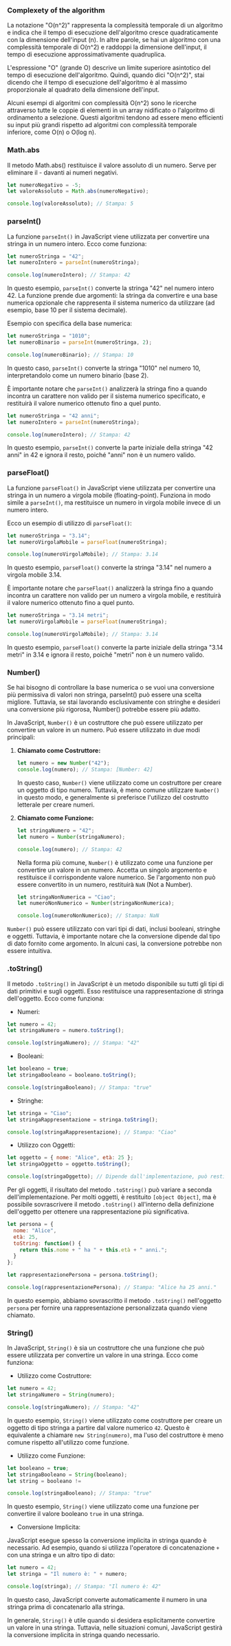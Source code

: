 ### Complexety of the algorithm
La notazione "O(n^2)" rappresenta la complessità temporale di un algoritmo e indica che il tempo di esecuzione dell'algoritmo cresce quadraticamente con la dimensione dell'input (n). In altre parole, se hai un algoritmo con una complessità temporale di O(n^2) e raddoppi la dimensione dell'input, il tempo di esecuzione approssimativamente quadruplica.

L'espressione "O" (grande O) descrive un limite superiore asintotico del tempo di esecuzione dell'algoritmo. Quindi, quando dici "O(n^2)", stai dicendo che il tempo di esecuzione dell'algoritmo è al massimo proporzionale al quadrato della dimensione dell'input.

Alcuni esempi di algoritmi con complessità O(n^2) sono le ricerche attraverso tutte le coppie di elementi in un array nidificato o l'algoritmo di ordinamento a selezione. Questi algoritmi tendono ad essere meno efficienti su input più grandi rispetto ad algoritmi con complessità temporale inferiore, come O(n) o O(log n).

### Math.abs
Il metodo Math.abs() restituisce il valore assoluto di un numero. Serve per eliminare il - davanti ai numeri negativi.

```javascript
let numeroNegativo = -5;
let valoreAssoluto = Math.abs(numeroNegativo);

console.log(valoreAssoluto); // Stampa: 5
```

### parseInt()
La funzione `parseInt()` in JavaScript viene utilizzata per convertire una stringa in un numero intero. Ecco come funziona:

```javascript
let numeroStringa = "42";
let numeroIntero = parseInt(numeroStringa);

console.log(numeroIntero); // Stampa: 42
```

In questo esempio, `parseInt()` converte la stringa "42" nel numero intero 42. La funzione prende due argomenti: la stringa da convertire e una base numerica opzionale che rappresenta il sistema numerico da utilizzare (ad esempio, base 10 per il sistema decimale).

Esempio con specifica della base numerica:

```javascript
let numeroStringa = "1010";
let numeroBinario = parseInt(numeroStringa, 2);

console.log(numeroBinario); // Stampa: 10
```

In questo caso, `parseInt()` converte la stringa "1010" nel numero 10, interpretandolo come un numero binario (base 2).

È importante notare che `parseInt()` analizzerà la stringa fino a quando incontra un carattere non valido per il sistema numerico specificato, e restituirà il valore numerico ottenuto fino a quel punto.

```javascript
let numeroStringa = "42 anni";
let numeroIntero = parseInt(numeroStringa);

console.log(numeroIntero); // Stampa: 42
```

In questo esempio, `parseInt()` converte la parte iniziale della stringa "42 anni" in 42 e ignora il resto, poiché "anni" non è un numero valido.

### parseFloat()
La funzione `parseFloat()` in JavaScript viene utilizzata per convertire una stringa in un numero a virgola mobile (floating-point). Funziona in modo simile a `parseInt()`, ma restituisce un numero in virgola mobile invece di un numero intero.

Ecco un esempio di utilizzo di `parseFloat()`:

```javascript
let numeroStringa = "3.14";
let numeroVirgolaMobile = parseFloat(numeroStringa);

console.log(numeroVirgolaMobile); // Stampa: 3.14
```

In questo esempio, `parseFloat()` converte la stringa "3.14" nel numero a virgola mobile 3.14.

È importante notare che `parseFloat()` analizzerà la stringa fino a quando incontra un carattere non valido per un numero a virgola mobile, e restituirà il valore numerico ottenuto fino a quel punto.

```javascript
let numeroStringa = "3.14 metri";
let numeroVirgolaMobile = parseFloat(numeroStringa);

console.log(numeroVirgolaMobile); // Stampa: 3.14
```

In questo esempio, `parseFloat()` converte la parte iniziale della stringa "3.14 metri" in 3.14 e ignora il resto, poiché "metri" non è un numero valido.

### Number()
Se hai bisogno di controllare la base numerica o se vuoi una conversione più permissiva di valori non stringa, parseInt() può essere una scelta migliore. Tuttavia, se stai lavorando esclusivamente con stringhe e desideri una conversione più rigorosa, Number() potrebbe essere più adatto.

In JavaScript, `Number()` è un costruttore che può essere utilizzato per convertire un valore in un numero. Può essere utilizzato in due modi principali:

1. **Chiamato come Costruttore:**

   ```javascript
   let numero = new Number("42");
   console.log(numero); // Stampa: [Number: 42]
   ```

   In questo caso, `Number()` viene utilizzato come un costruttore per creare un oggetto di tipo numero. Tuttavia, è meno comune utilizzare `Number()` in questo modo, e generalmente si preferisce l'utilizzo del costrutto letterale per creare numeri.

2. **Chiamato come Funzione:**

   ```javascript
   let stringaNumero = "42";
   let numero = Number(stringaNumero);

   console.log(numero); // Stampa: 42
   ```

   Nella forma più comune, `Number()` è utilizzato come una funzione per convertire un valore in un numero. Accetta un singolo argomento e restituisce il corrispondente valore numerico. Se l'argomento non può essere convertito in un numero, restituirà `NaN` (Not a Number).

   ```javascript
   let stringaNonNumerica = "Ciao";
   let numeroNonNumerico = Number(stringaNonNumerica);

   console.log(numeroNonNumerico); // Stampa: NaN
   ```

`Number()` può essere utilizzato con vari tipi di dati, inclusi booleani, stringhe e oggetti. Tuttavia, è importante notare che la conversione dipende dal tipo di dato fornito come argomento. In alcuni casi, la conversione potrebbe non essere intuitiva.

### .toString()
Il metodo `.toString()` in JavaScript è un metodo disponibile su tutti gli tipi di dati primitivi e sugli oggetti. Esso restituisce una rappresentazione di stringa dell'oggetto. Ecco come funziona:

- Numeri:

```javascript
let numero = 42;
let stringaNumero = numero.toString();

console.log(stringaNumero); // Stampa: "42"
```

- Booleani:

```javascript
let booleano = true;
let stringaBooleano = booleano.toString();

console.log(stringaBooleano); // Stampa: "true"
```

- Stringhe:

```javascript
let stringa = "Ciao";
let stringaRappresentazione = stringa.toString();

console.log(stringaRappresentazione); // Stampa: "Ciao"
```

- Utilizzo con Oggetti:

```javascript
let oggetto = { nome: "Alice", età: 25 };
let stringaOggetto = oggetto.toString();

console.log(stringaOggetto); // Dipende dall'implementazione, può restituire "[object Object]"
```

Per gli oggetti, il risultato del metodo `.toString()` può variare a seconda dell'implementazione. Per molti oggetti, è restituito `[object Object]`, ma è possibile sovrascrivere il metodo `.toString()` all'interno della definizione dell'oggetto per ottenere una rappresentazione più significativa.

```javascript
let persona = {
  nome: "Alice",
  età: 25,
  toString: function() {
    return this.nome + " ha " + this.età + " anni.";
  }
};

let rappresentazionePersona = persona.toString();

console.log(rappresentazionePersona); // Stampa: "Alice ha 25 anni."
```

In questo esempio, abbiamo sovrascritto il metodo `.toString()` nell'oggetto `persona` per fornire una rappresentazione personalizzata quando viene chiamato.

### String()
In JavaScript, `String()` è sia un costruttore che una funzione che può essere utilizzata per convertire un valore in una stringa. Ecco come funziona:

- Utilizzo come Costruttore:

```javascript
let numero = 42;
let stringaNumero = String(numero);

console.log(stringaNumero); // Stampa: "42"
```

In questo esempio, `String()` viene utilizzato come costruttore per creare un oggetto di tipo stringa a partire dal valore numerico `42`. Questo è equivalente a chiamare `new String(numero)`, ma l'uso del costruttore è meno comune rispetto all'utilizzo come funzione.

- Utilizzo come Funzione:

```javascript
let booleano = true;
let stringaBooleano = String(booleano);
let string = booleano != 

console.log(stringaBooleano); // Stampa: "true"
```

In questo esempio, `String()` viene utilizzato come una funzione per convertire il valore booleano `true` in una stringa.

- Conversione Implicita:

JavaScript esegue spesso la conversione implicita in stringa quando è necessario. Ad esempio, quando si utilizza l'operatore di concatenazione `+` con una stringa e un altro tipo di dato:

```javascript
let numero = 42;
let stringa = "Il numero è: " + numero;

console.log(stringa); // Stampa: "Il numero è: 42"
```

In questo caso, JavaScript converte automaticamente il numero in una stringa prima di concatenarlo alla stringa.

In generale, `String()` è utile quando si desidera esplicitamente convertire un valore in una stringa. Tuttavia, nelle situazioni comuni, JavaScript gestirà la conversione implicita in stringa quando necessario.

